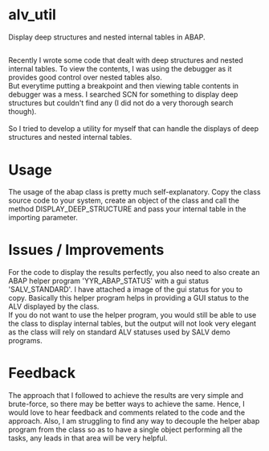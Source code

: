 # alv_util
Display deep structures and nested internal tables in ABAP.   
## 
Recently I wrote some code that dealt with deep structures and nested internal tables. To view the contents, I was using the debugger as it provides good control over nested tables also.  
But everytime putting a breakpoint and then viewing table contents in debugger was a mess. I searched SCN for something to display deep structures but couldn't find any (I did not do a very thorough search though).<br/> <br/>So I tried to develop a utility for myself that can handle the displays of deep structures and nested internal tables.
# Usage
The usage of the abap class is pretty much self-explanatory. Copy the class source code to your system, create an object of the class and call the method DISPLAY_DEEP_STRUCTURE and pass your internal table in the importing parameter. 
# Issues / Improvements
For the code to display the results perfectly, you also need to also create an ABAP helper program 'YYR_ABAP_STATUS' with a gui status 'SALV_STANDARD'. I have attached a image of the gui status for you to copy. Basically this helper program helps in providing a GUI status to the ALV displayed by the class. <br/> If you do not want to use the helper program, you would still be able to use the class to display internal tables, but the output will not look very elegant as the class will rely on standard ALV statuses used by SALV demo programs.
# Feedback
The approach that I followed to achieve the results are very simple and brute-force, so there may be better ways to achieve the same. Hence, I would love to hear feedback and comments related to the code and the approach. Also, I am struggling to find any way to decouple the helper abap program from the class so as to have a single object performing all the tasks, any leads in that area will be very helpful.
